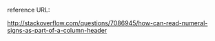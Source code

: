 reference URL:  
 
http://stackoverflow.com/questions/7086945/how-can-read-numeral-signs-as-part-of-a-column-header
 
 
